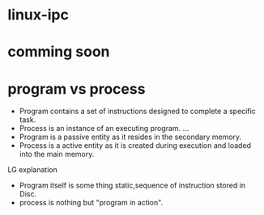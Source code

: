 # linux-ipc
# comming soon

program vs process
==================
- Program contains a set of instructions designed to complete a specific task. 
- Process is an instance of an executing program. ... 
- Program is a passive entity as it resides in the secondary memory. 
- Process is a active entity as it is created during execution and loaded into the main memory.

LG explanation
- Program itself is  some thing static,sequence of instruction stored in Disc.
- process is nothing but "program in action".
